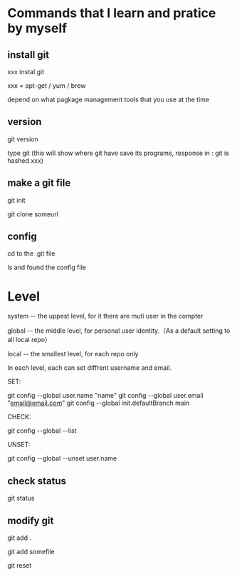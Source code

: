 # Commands that I learn and pratice by myself 

## install git

xxx instal git

xxx = apt-get / yum / brew

depend on what pagkage management tools that you use at the time

## version

git version

type git (this will show where git have save its programs, response in : git is hashed xxx)

## make a git file
git init

git clone someurl

## config

cd to the .git file

ls and found the config file

# Level

system -- the uppest level, for it there are muti user in the compter

global -- the middle level, for personal user identity.（As a default setting to all local repo）

local -- the smallest level, for each repo only

In each level, each can set diffrent username and email.

SET:

git config --global user.name "name"
git config --global user.email "email@email.com"
git config --global init.defaultBranch main

CHECK:

git config --global --list

UNSET:

git config --global --unset user.name

## check status
git status

## modify git
git add .

git add somefile

git reset


